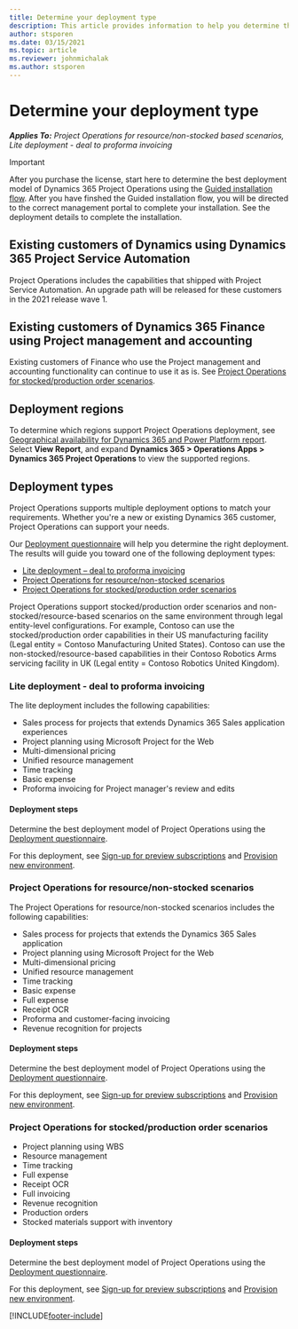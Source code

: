 ```yaml
---
title: Determine your deployment type
description: This article provides information to help you determine the correct deployment type of Project operations for your company.
author: stsporen
ms.date: 03/15/2021
ms.topic: article
ms.reviewer: johnmichalak
ms.author: stsporen
---
```


# Determine your deployment type

_**Applies To:** Project Operations for resource/non-stocked based scenarios, Lite deployment - deal to proforma invoicing_

> [!IMPORTANT]
> After you purchase the license, start here to determine the best deployment model of Dynamics 365 Project Operations using the [Guided installation flow](https://aka.ms/provisionprojectoperations).
> After you have finshed the Guided installation flow, you will be directed to the correct management portal to complete your installation. See the deployment details to complete the installation.


## Existing customers of Dynamics using Dynamics 365 Project Service Automation
Project Operations includes the capabilities that shipped with Project Service Automation. An upgrade path will be released for these customers in the 2021 release wave 1.

## Existing customers of Dynamics 365 Finance using Project management and accounting 

Existing customers of Finance who use the Project management and accounting functionality can continue to use it as is. See [Project Operations for stocked/production order scenarios](#pma).


## Deployment regions
To determine which regions support Project Operations deployment, see [Geographical availability for Dynamics 365 and Power Platform report](https://dynamics.microsoft.com/en-us/geographic-availability/). Select **View Report**, and expand **Dynamics 365 > Operations Apps > Dynamics 365 Project Operations** to view the supported regions.

## Deployment types
Project Operations supports multiple deployment options to match your requirements. Whether you're a new or existing Dynamics 365 customer, Project Operations can support your needs.

Our [Deployment questionnaire](https://aka.ms/provisionprojectoperations) will help you determine the right deployment. The results will guide you toward one of the following deployment types:

- [Lite deployment – deal to proforma invoicing](#lite)
- [Project Operations for resource/non-stocked scenarios](#integrated)
- [Project Operations for stocked/production order scenarios](#pma)

Project Operations support stocked/production order scenarios and non-stocked/resource-based scenarios on the same environment through legal entity-level configurations. For example, Contoso can use the stocked/production order capabilities in their US manufacturing facility (Legal entity = Contoso Manufacturing United States). Contoso can use the non-stocked/resource-based capabilities in their Contoso Robotics Arms servicing facility in UK (Legal entity = Contoso Robotics United Kingdom).

### <a  name="lite"></a>Lite deployment - deal to proforma invoicing

The lite deployment includes the following capabilities:

- Sales process for projects that extends Dynamics 365 Sales application experiences
- Project planning using Microsoft Project for the Web
- Multi-dimensional pricing
- Unified resource management
- Time tracking
- Basic expense
- Proforma invoicing for Project manager's review and edits 

#### Deployment steps
Determine the best deployment model of Project Operations using the [Deployment questionnaire](https://aka.ms/provisionprojectoperations).

For this deployment, see [Sign-up for preview subscriptions](lite-preview-subscription-sign-up.md) and [Provision new environment](lite-deployment.md). 


### <a name="integrated"></a>Project Operations for resource/non-stocked scenarios
The Project Operations for resource/non-stocked scenarios includes the following capabilities:
 
- Sales process for projects that extends the Dynamics 365 Sales application
- Project planning using Microsoft Project for the Web
- Multi-dimensional pricing
- Unified resource management
- Time tracking
- Basic expense
- Full expense
- Receipt OCR
- Proforma and customer-facing invoicing 
- Revenue recognition for projects

#### Deployment steps
Determine the best deployment model of Project Operations using the [Deployment questionnaire](https://aka.ms/provisionprojectoperations).

For this deployment, see [Sign-up for preview subscriptions](resource-sign-up-preview-subscription.md) and [Provision new environment](resource-provision-new-environment.md). 


### <a name="pma"></a>Project Operations for stocked/production order scenarios

- Project planning using WBS
- Resource management
- Time tracking
- Full expense
- Receipt OCR
- Full invoicing
- Revenue recognition
- Production orders
- Stocked materials support with inventory

#### Deployment steps
Determine the best deployment model of Project Operations using the [Deployment questionnaire](https://aka.ms/provisionprojectoperations).

For this deployment, see [Sign-up for preview subscriptions](/dynamics365/fin-ops-core/dev-itpro/dev-tools/sign-up-preview-subscription?toc=%2fdynamics365%2ffinance%2ftoc.json) and [Provision new environment](/dynamics365/fin-ops-core/dev-itpro/deployment/deploy-demo-environment?toc=%2fdynamics365%2ffinance%2ftoc.json). 



[!INCLUDE[footer-include](../includes/footer-banner.md)]